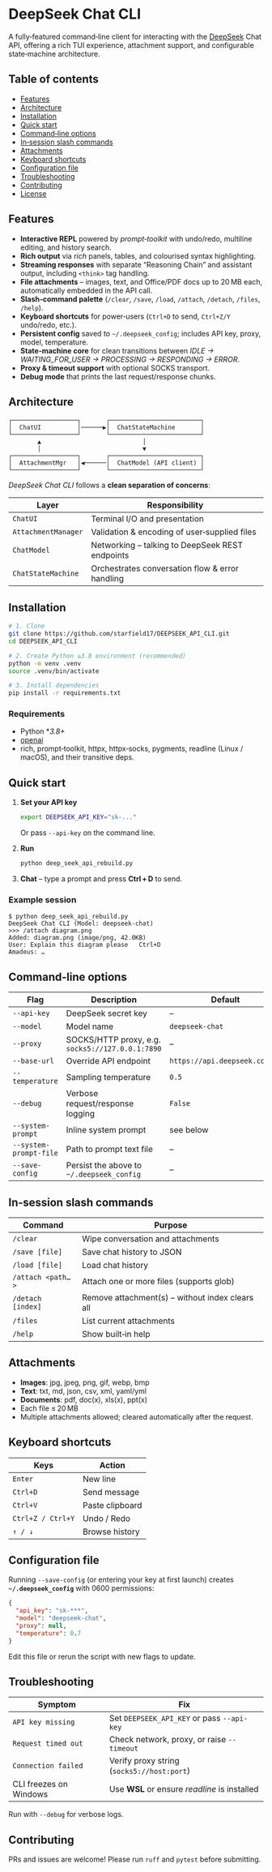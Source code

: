 # DeepSeek Chat CLI

A fully‑featured command‑line client for interacting with the [DeepSeek](https://deepseek.com) Chat API, offering a rich TUI experience, attachment support, and configurable state‑machine architecture.

## Table of contents
- [Features](#features)
- [Architecture](#architecture)
- [Installation](#installation)
- [Quick start](#quick-start)
- [Command‑line options](#command-line-options)
- [In‑session slash commands](#in-session-slash-commands)
- [Attachments](#attachments)
- [Keyboard shortcuts](#keyboard-shortcuts)
- [Configuration file](#configuration-file)
- [Troubleshooting](#troubleshooting)
- [Contributing](#contributing)
- [License](#license)

## Features

- **Interactive REPL** powered by *prompt‑toolkit* with undo/redo, multiline editing, and history search.  
- **Rich output** via *rich* panels, tables, and colourised syntax highlighting.  
- **Streaming responses** with separate “Reasoning Chain” and assistant output, including `<think>` tag handling.  
- **File attachments** – images, text, and Office/PDF docs up to 20 MB each, automatically embedded in the API call.  
- **Slash‑command palette** (`/clear`, `/save`, `/load`, `/attach`, `/detach`, `/files`, `/help`).  
- **Keyboard shortcuts** for power‑users (`Ctrl+D` to send, `Ctrl+Z/Y` undo/redo, etc.).  
- **Persistent config** saved to `~/.deepseek_config`; includes API key, proxy, model, temperature.  
- **State‑machine core** for clean transitions between *IDLE → WAITING_FOR_USER → PROCESSING → RESPONDING → ERROR*.  
- **Proxy & timeout support** with optional SOCKS transport.  
- **Debug mode** that prints the last request/response chunks.

## Architecture

```
┌──────────────────┐       ┌─────────────────────────┐
│  ChatUI          │──────▶│  ChatStateMachine       │
└──────────────────┘       └─────────────────────────┘
        ▲                            │
        │                            ▼
┌──────────────────┐       ┌─────────────────────────┐
│  AttachmentMgr   │◀──────│  ChatModel (API client) │
└──────────────────┘       └─────────────────────────┘
```

*DeepSeek Chat CLI* follows a **clean separation of concerns**:

| Layer | Responsibility |
|-------|----------------|
| `ChatUI` | Terminal I/O and presentation |
| `AttachmentManager` | Validation & encoding of user‑supplied files |
| `ChatModel` | Networking – talking to DeepSeek REST endpoints |
| `ChatStateMachine` | Orchestrates conversation flow & error handling |

## Installation

```bash
# 1. Clone
git clone https://github.com/starfield17/DEEPSEEK_API_CLI.git
cd DEEPSEEK_API_CLI

# 2. Create Python ≥3.8 environment (recommended)
python -m venv .venv
source .venv/bin/activate

# 3. Install dependencies
pip install -r requirements.txt
```

### Requirements

- Python **3.8+*
- [openai](https://pypi.org/project/openai/)
- rich, prompt‑toolkit, httpx, httpx‑socks, pygments, readline (Linux / macOS), and their transitive deps.

## Quick start

1. **Set your API key**  
   ```bash
   export DEEPSEEK_API_KEY="sk‑..."
   ```
   Or pass `--api-key` on the command line.

2. **Run**  
   ```bash
   python deep_seek_api_rebuild.py
   ```

3. **Chat** – type a prompt and press **Ctrl + D** to send.

### Example session

```
$ python deep_seek_api_rebuild.py
DeepSeek Chat CLI (Model: deepseek-chat)
>>> /attach diagram.png
Added: diagram.png (image/png, 42.0KB)
User: Explain this diagram please   Ctrl+D
Amadeus: …
```

## Command‑line options

| Flag | Description | Default |
|------|-------------|---------|
| `--api-key` | DeepSeek secret key | – |
| `--model` | Model name | `deepseek-chat` |
| `--proxy` | SOCKS/HTTP proxy, e.g. `socks5://127.0.0.1:7890` | – |
| `--base-url` | Override API endpoint | `https://api.deepseek.com/v1` |
| `--temperature` | Sampling temperature | `0.5` |
| `--debug` | Verbose request/response logging | `False` |
| `--system-prompt` | Inline system prompt | see below |
| `--system-prompt-file` | Path to prompt text file | – |
| `--save-config` | Persist the above to `~/.deepseek_config` | – |

## In‑session slash commands

| Command | Purpose |
|---------|---------|
| `/clear` | Wipe conversation and attachments |
| `/save [file]` | Save chat history to JSON |
| `/load [file]` | Load chat history |
| `/attach <path…>` | Attach one or more files (supports glob) |
| `/detach [index]` | Remove attachment(s) – without index clears all |
| `/files` | List current attachments |
| `/help` | Show built‑in help |

## Attachments

- **Images**: jpg, jpeg, png, gif, webp, bmp  
- **Text**: txt, md, json, csv, xml, yaml/yml  
- **Documents**: pdf, doc(x), xls(x), ppt(x)  
- Each file ≤ 20 MB  
- Multiple attachments allowed; cleared automatically after the request.

## Keyboard shortcuts

| Keys | Action |
|------|--------|
| `Enter` | New line |
| `Ctrl+D` | Send message |
| `Ctrl+V` | Paste clipboard |
| `Ctrl+Z / Ctrl+Y` | Undo / Redo |
| `↑ / ↓` | Browse history |

## Configuration file

Running `--save-config` (or entering your key at first launch) creates **`~/.deepseek_config`** with 0600 permissions:

```json
{
  "api_key": "sk-***",
  "model": "deepseek-chat",
  "proxy": null,
  "temperature": 0.7
}
```

Edit this file or rerun the script with new flags to update.

## Troubleshooting

| Symptom | Fix |
|---------|-----|
| `API key missing` | Set `DEEPSEEK_API_KEY` or pass `--api-key` |
| `Request timed out` | Check network, proxy, or raise `--timeout` |
| `Connection failed` | Verify proxy string (`socks5://host:port`) |
| CLI freezes on Windows | Use **WSL** or ensure *readline* is installed |

Run with `--debug` for verbose logs.

## Contributing

PRs and issues are welcome! Please run `ruff` and `pytest` before submitting.
